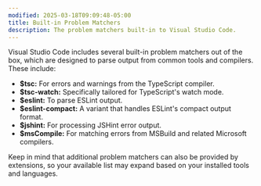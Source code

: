 ```yaml
---
modified: 2025-03-18T09:09:48-05:00
title: Built-in Problem Matchers
description: The problem matchers built-in to Visual Studio Code.
---
```


Visual Studio Code includes several built-in problem matchers out of the box, which are designed to parse output from common tools and compilers. These include:

- **$tsc:** For errors and warnings from the TypeScript compiler.
- **$tsc-watch:** Specifically tailored for TypeScript's watch mode.
- **$eslint:** To parse ESLint output.
- **$eslint-compact:** A variant that handles ESLint's compact output format.
- **$jshint:** For processing JSHint error output.
- **$msCompile:** For matching errors from MSBuild and related Microsoft compilers.

Keep in mind that additional problem matchers can also be provided by extensions, so your available list may expand based on your installed tools and languages.
